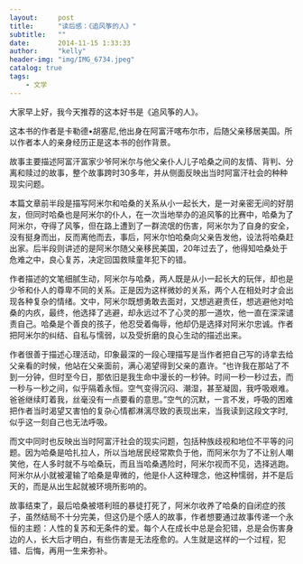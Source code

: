 ```yaml
---
layout:     post
title:      "读后感：《追风筝的人》"
subtitle:   ""
date:       2014-11-15 1:33:33
author:     "kelly"
header-img: "img/IMG_6734.jpeg"
catalog: true
tags:
    - 文学
---
```

大家早上好，我今天推荐的这本好书是《追风筝的人》。  

这本书的作者是卡勒德•胡塞尼,他出身在阿富汗喀布尔市，后随父亲移居美国。所以作者本人的亲身经历正是这本书的创作背景。  

故事主要描述阿富汗富家少爷阿米尔与他父亲仆人儿子哈桑之间的友情、背判、分离和赎过的故事，整个故事跨时30多年，并从侧面反映出当时阿富汗社会的种种现实问题。  

本篇文章前半段是描写阿米尔和哈桑的关系从小一起长大，是一对亲密无间的好朋友，但同时哈桑也是阿米尔的仆人，在一次当地举办的追风筝的比赛中，哈桑为了阿米尔，夺得了风筝，但在路上遭到了一群流氓的伤害，阿米尔为了自身的安全，没有挺身而出，反而离他而去，事后，阿米尔怕哈桑向父亲告发他，设法将哈桑赶出家。后半段则讲述的是阿米尔随父亲移民美国，20年过去了，他得知哈桑处于危难之中，良心复苏，决定回国救赎童年犯下的错。  

作者描述的文笔细腻生动，阿米尔与哈桑，两人既是从小一起长大的玩伴，却也是少爷和仆人的尊卑不同的关系。正是因为这样微妙的关系，两个人在相处时才会出现各种复杂的情绪。文中，阿米尔既想勇敢去面对，又想逃避责任，想逃避他对哈桑的内疚，最终，他选择了逃避，却永远过不了心灵的那一道坎，他一直在深深谴责自己。哈桑是个善良的孩子，他忍受着侮辱，他却仍是选择对阿米尔忠诚。作者把阿米尔的纠结、自私与懦弱，以及受折磨的良心生动的描述出来。  

作者很善于描述心理活动，印象最深的一段心理描写是当作者把自己写的诗拿去给父亲看的时候，他站在父亲面前，满心渴望得到父亲的嘉许。“也许我在那站了不到一分钟，但时至今日，那依旧是我生命中漫长的一秒钟。时间一秒一秒过去，而一秒与一秒之间，似乎隔着永恒。空气变得沉闷、潮湿，甚至凝固，我呼吸艰难。爸爸继续盯着我，丝毫没有一点要看的意思。”空气的沉默，一言不发，呼吸的困难把作者当时渴望又害怕的复杂心情都淋漓尽致的表现出来，当我读到这段文字时,似乎这一刻自己也无法呼吸。  

而文中同时也反映出当时阿富汗社会的现实问题，包括种族歧视和地位不平等的问题。因为哈桑是哈扎拉人，所以当地居民经常欺负于他，而阿米尔为了不让别人嘲笑他，在人多时就不与哈桑玩，而且当哈桑遇险时，阿米尔视而不见，选择逃跑。阿米尔从小就被灌输了哈桑是卑微的，他是仆人这种理念，他这种懦弱，并不是后天的，而是从出生起就被环境所影响的。  

故事结束了，最后哈桑被塔利班的暴徒打死了，阿米尔收养了哈桑的自闭症的孩子，虽然结局不十分完美，但这仍是个感人的故事，作者想要通过故事传递一个永恒的主题：人性的复苏和无条件的爱。每个人在成长中总是会犯错，总是会伤害身边的人，长大后才明白，有些伤害是无法痊愈的。人生就是这样的一个过程，犯错、后悔，再用一生来弥补。  
